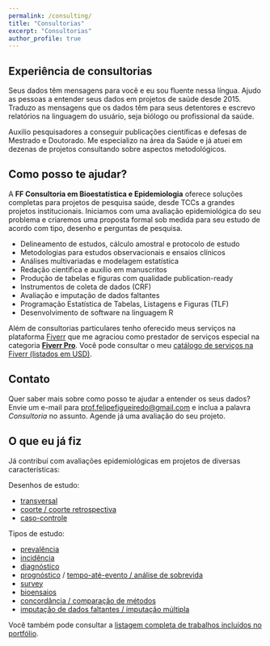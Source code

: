 ```yaml
---
permalink: /consulting/
title: "Consultorias"
excerpt: "Consultorias"
author_profile: true
---
```


## Experiência de consultorias

Seus dados têm mensagens para você e eu sou fluente nessa língua.
Ajudo as pessoas a entender seus dados em projetos de saúde desde 2015.
Traduzo as mensagens que os dados têm para seus detentores e escrevo relatórios na linguagem do usuário, seja biólogo ou profissional da saúde.

Auxilio pesquisadores a conseguir publicações científicas e defesas de Mestrado e Doutorado.
Me especializo na área da Saúde e já atuei em dezenas de projetos consultando sobre aspectos metodológicos.

## Como posso te ajudar?

A **FF Consultoria em Bioestatística e Epidemiologia** oferece soluções completas para projetos de pesquisa saúde, desde TCCs a grandes projetos institucionais.
Iniciamos com uma avaliação epidemiológica do seu problema e criaremos  uma proposta formal sob medida para seu estudo de acordo com tipo, desenho e perguntas de pesquisa.

- Delineamento de estudos, cálculo amostral e protocolo de estudo
- Metodologias para estudos observacionais e ensaios clínicos
- Análises multivariadas e modelagem estatística
- Redação científica e auxílio em manuscritos
- Produção de tabelas e figuras com qualidade publication-ready
- Instrumentos de coleta de dados (CRF)
- Avaliação e imputação de dados faltantes
- Programação Estatística de Tabelas, Listagens e Figuras (TLF)
- Desenvolvimento de software na linguagem R

Além de consultorias particulares tenho oferecido meus serviços na plataforma [Fiverr][fiverr-catalogo] que me agraciou como prestador de serviços especial na categoria [**Fiverr Pro**][fiverr-pro].
Você pode consultar o meu [catálogo de serviços na Fiverr (listados em USD)][fiverr-catalogo].

## Contato

Quer saber mais sobre como posso te ajudar a entender os seus dados?
Envie um e-mail para [prof.felipefigueiredo@gmail.com][email] e inclua a palavra _Consultoria_ no assunto.
Agende já uma avaliação do seu projeto.

## O que eu já fiz

Já contribuí com avaliações epidemiológicas em projetos de diversas características:

Desenhos de estudo:

- [transversal][cross-sectional]
- [coorte / coorte retrospectiva][cohort]
- [caso-controle][case-control]
<!-- - [revisão sistemática][systematic-review] -->

Tipos de estudo:

- [prevalência][prevalence]
- [incidência][incidence]
- [diagnóstico][diagnostic-models]
- [prognóstico][prognostic-models] / [tempo-até-evento / análise de sobrevida][survival-analysis]
- [survey][survey]
- [bioensaios][bioassay]
- [concordância / comparação de métodos][concordance-analysis]
- [imputação de dados faltantes / imputação múltipla][missing-data-imputation]
<!-- - [meta-análise][meta-analysis] -->

<!-- Estes são alguns relatórios recentes destacados: -->

<!-- {% for post in site.posts.tags %} -->
<!--   {% include archive-single.html %} -->
<!-- {% endfor %} -->

Você também pode consultar a [listagem completa de trabalhos incluídos no portfólio][portfolio].

[portfolio]: /portfolio/
[email]: mailto:prof.felipefigueiredo@gmail.com
[linkedin]: https://www.linkedin.com/in/philsf/
[fiverr-base]: https://www.fiverr.com/
[fiverr-pro]: https://www.fiverr.com/pro/about
[fiverr-catalogo]: https://business.fiverr.com/freelancers/philsf79

[cross-sectional]: /categories/#cross-sectional
[cohort]: /categories/#cohort
[case-control]: /categories/#case-control
[systematic-review]: /categories/#systematic-review

[prevalence]: /tags/#prevalence
[incidence]: /tags/#incidence
[diagnostic-models]: /tags/#diagnostic-models
[prognostic-models]: /tags/#prognostic-models
[survival-analysis]: /tags/#survival-analysis
[meta-analysis]: /tags/#meta-analysis
[bioassay]: /categories/#bioassay
[concordance-analysis]: /tags/#concordance-analysis
[missing-data-imputation]: /tags/#missing-data-imputation
[survey]: /tags/#survey
